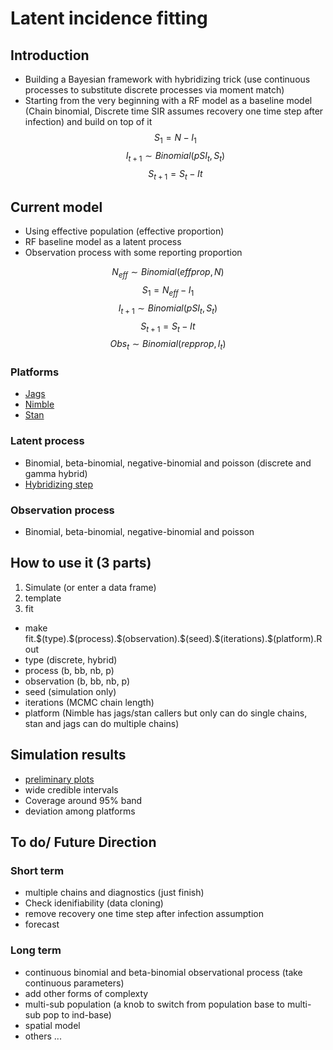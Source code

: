 # Latent incidence fitting 

## Introduction
- Building a Bayesian framework with hybridizing trick (use continuous processes to 
substitute discrete processes via moment match)
- Starting from the very beginning with a RF model as a baseline model (Chain binomial, 
Discrete time SIR assumes recovery one time step after infection) and build on top of it
$$ S_{1} = N - I_{1} $$
$$ I_{t+1} \sim Binomial(pSI_{t},S_{t}) $$
$$ S_{t+1} = S_{t} - I{t} $$

## Current model
- Using effective population (effective proportion)
- RF baseline model as a latent process 
- Observation process with some reporting proportion

$$ N_{eff} \sim Binomial(effprop, N) $$
$$ S_{1} = N_{eff} - I_{1} $$
$$ I_{t+1} \sim Binomial(pSI_{t},S_{t}) $$
$$ S_{t+1} = S_{t} - I{t} $$
$$ Obs_{t} \sim Binomial(repprop, I_{t}) $$

### Platforms 
- [Jags](http://mcmc-jags.sourceforge.net/)
- [Nimble](http://r-nimble.org/)
- [Stan](http://mc-stan.org/)

### Latent process
- Binomial, beta-binomial, negative-binomial and poisson (discrete and gamma hybrid)
- [Hybridizing step](http://rawgit.com/wzmli/hybrid/master/mm.html)

### Observation process
- Binomial, beta-binomial, negative-binomial and poisson

## How to use it (3 parts)
1. Simulate (or enter a data frame)
2. template
3. fit

- make fit.\$(type).\$(process).\$(observation).\$(seed).\$(iterations).\$(platform).Rout
- type (discrete, hybrid)
- process (b, bb, nb, p)
- observation (b, bb, nb, p)
- seed (simulation only)
- iterations (MCMC chain length)
- platform (Nimble has jags/stan callers but only can do single chains, stan and jags can do multiple chains)


## Simulation results
- [preliminary plots](http://rawgit.com/wzmli/hybrid/master/simplots.html)
- wide credible intervals
- Coverage around 95% band
- deviation among platforms 

## To do/ Future Direction

### Short term
- multiple chains and diagnostics (just finish)
- Check idenifiability (data cloning)
- remove recovery one time step after infection assumption
- forecast

### Long term
- continuous binomial and beta-binomial observational process (take continuous parameters)
- add other forms of complexty
- multi-sub population (a knob to switch from population base to multi-sub pop to ind-base)
- spatial model
- others ...


